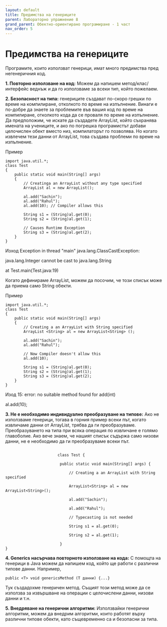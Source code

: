 ```yaml
---
layout: default
title: Предимства на генериците
parent: Лабораторно упражнение 8
grand_parent: Обектно-ориентирано програмиране - 1 част
nav_order: 5
---
```

# Предимства на генериците

Програмите, които използват генерици, имат много предимства пред негенеричния код.&#x20;

**1. Повторно използване на код:** Можем да напишем метод/клас/интерфейс веднъж и да го използваме за всеки тип, който пожелаем.

**2. Безопасност на типа:** генериците създават по-скоро грешки по време на компилиране, отколкото по време на изпълнение. Винаги е по-добре да знаете за проблемите във вашия код по време на компилиране, отколкото кода да се проваля по време на изпълнение. Да предположим, че искате да създадете ArrayList, който съхранява имената на учениците, и ако по погрешка програмистът добави целочислен обект вместо низ, компилаторът го позволява. Но когато извлечем тези данни от ArrayList, това създава проблеми по време на изпълнение.


Пример
```
import java.util.*;
class Test
{
	public static void main(String[] args)
	{
		// Creatinga an ArrayList without any type specified
		ArrayList al = new ArrayList();

		al.add("Sachin");
		al.add("Rahul");
		al.add(10); // Compiler allows this

		String s1 = (String)al.get(0);
		String s2 = (String)al.get(1);

		// Causes Runtime Exception
		String s3 = (String)al.get(2);
	}
}

```


Изход
Exception in thread "main" java.lang.ClassCastException:

&#x20;  java.lang.Integer cannot be cast to java.lang.String

&#x20;   at Test.main(Test.java:19)



Когато дефинираме ArrayList, можем да посочим, че този списък може да приема само String обекти.


Пример
```
import java.util.*;
class Test
{
	public static void main(String[] args)
	{
		// Creating a an ArrayList with String specified
		ArrayList <String> al = new ArrayList<String> ();

		al.add("Sachin");
		al.add("Rahul");

		// Now Compiler doesn't allow this
		al.add(10);

		String s1 = (String)al.get(0);
		String s2 = (String)al.get(1);
		String s3 = (String)al.get(2);
	}
}

```


Изод
15: error: no suitable method found for add(int)

&#x20;       al.add(10);



**3. Не е необходимо индивидуално преобразуване на типове:** Ако не използваме генерици, тогава в горния пример всеки път, когато извличаме данни от ArrayList, трябва да ги преобразуваме. Преобразуването на типа при всяка операция по извличане е голямо главоболие. Ако вече знаем, че нашият списък съдържа само низови данни, не е необходимо да ги преобразуваме всеки път.

```

                       class Test {
                      
                       	public static void main(String[] args) {                   

                       		// Creating a an ArrayList with String specified
                      
                       		ArrayList<String> al = new ArrayList<String>();
                      
                       		al.add("Sachin");         

                       		al.add("Rahul");

                       		// Typecasting is not needed

                       		String s1 = al.get(0);
                      
                       		String s2 = al.get(1);

                       	}
}

```

**4. Generics насърчава повторното използване на кода:** С помощта на генерици в Java можем да напишем код, който ще работи с различни типове данни. Например,

```
public <T> void genericsMethod (T данни) {...}
```

Тук създадохме генеричен метод. Същият този метод може да се използва за извършване на операции с целочислени данни, низови данни и т.н.

**5. Внедряване на генерични алгоритми:** Използвайки генерични алгоритми, можем да внедрим алгоритми, които работят върху различни типове обекти, като същевременно са и безопасни за типа.
